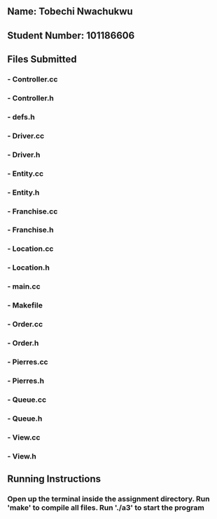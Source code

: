 ## Name: Tobechi Nwachukwu
## Student Number: 101186606
## Files Submitted
### - Controller.cc
### - Controller.h
### - defs.h
### - Driver.cc
### - Driver.h
### - Entity.cc
### - Entity.h
### - Franchise.cc
### - Franchise.h
### - Location.cc
### - Location.h
### - main.cc
### - Makefile
### - Order.cc
### - Order.h
### - Pierres.cc
### - Pierres.h
### - Queue.cc
### - Queue.h
### - View.cc
### - View.h


## Running Instructions
### Open up the terminal inside the assignment directory. Run 'make' to compile all files. Run './a3' to start the program